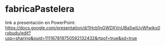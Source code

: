 # fabricaPastelera

link a presentación en PowerPoint: https://docs.google.com/presentation/d/1Hcb1nGWDXVnUBa5wIUvWfwiks0rxbudu/edit?usp=sharing&ouid=111167819750592132432&rtpof=true&sd=true
